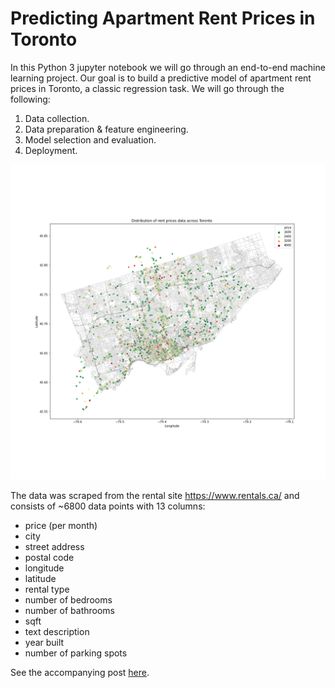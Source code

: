 # Predicting Apartment Rent Prices in Toronto
In this Python 3 jupyter notebook we will go through an end-to-end machine learning project. Our goal is to build a predictive model of apartment rent prices in Toronto, a classic regression task. We will go through the following:

1. Data collection.
2. Data preparation & feature engineering.
3. Model selection and evaluation.
4. Deployment. 

![](../static/img/toronto-rent-prices.png) 

The data was scraped from the rental site https://www.rentals.ca/ and consists of ~6800 data points with 13 columns:

* price (per month) 
* city
* street address
* postal code
* longitude
* latitude
* rental type
* number of bedrooms
* number of bathrooms
* sqft
* text description
* year built
* number of parking spots

See the accompanying post [here](https://vgelinas.github.io/post/predicting-toronto-rent-prices/).  
